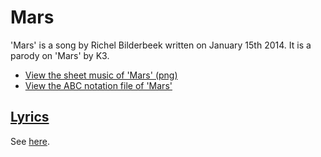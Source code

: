 # Mars

'Mars' is a song by Richel Bilderbeek
written on January 15th 2014.
It is a parody on 'Mars' by K3.

* [View the sheet music of 'Mars' (png)](61_mars.png)
* [View the ABC notation file of 'Mars'](61_mars.abc)

## [Lyrics](61_mars.txt)

See [here](61_mars.txt).
